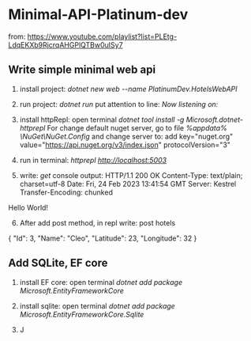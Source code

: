 # Minimal-API-Platinum-dev

from: <https://www.youtube.com/playlist?list=PLEtg-LdqEKXb9RjcrqAHGPlQTBw0uISy7>

## Write simple minimal web api

1. install project: *dotnet new web --name PlatinumDev.HotelsWebAPI*

2. run project: *dotnet run*
put attention to line: *Now listening on:*

3. install httpRepl:
open terminal
*dotnet tool install -g Microsoft.dotnet-httprepl*
For change default nuget server, go to file *%appdata% \NuGet\NuGet.Config* and change server to:
add key="nuget.org" value="https://api.nuget.org/v3/index.json" protocolVersion="3"

4. run in terminal: *httprepl <http://localhost:5003>*

5. write: *get*
console output:
HTTP/1.1 200 OK
Content-Type: text/plain; charset=utf-8
Date: Fri, 24 Feb 2023 13:41:54 GMT
Server: Kestrel
Transfer-Encoding: chunked

Hello World!

6. After add post method, in repl write:
post hotels

{
"Id": 3,
"Name": "Cleo",
"Latitude": 23,
"Longitude": 32
}

## Add SQLite, EF core

1. install EF core:
open terminal
*dotnet add package Microsoft.EntityFrameworkCore*

2. install sqlite:
open terminal
*dotnet add package Microsoft.EntityFrameworkCore.Sqlite*

3. J